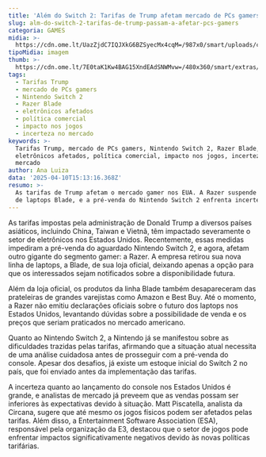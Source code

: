 ```yaml
---
title: 'Além do Switch 2: Tarifas de Trump afetam mercado de PCs gamers'
slug: alm-do-switch-2-tarifas-de-trump-passam-a-afetar-pcs-gamers
categoria: GAMES
midia: >-
  https://cdn.ome.lt/UazZjdC7IQJXkG6BZSyecMx4cqM=/987x0/smart/uploads/conteudo/fotos/imagem_2025-04-10_114730460.png
tipoMidia: imagem
thumb: >-
  https://cdn.ome.lt/7E0taK1Kw4BAG15XndEAdSNWMvw=/480x360/smart/extras/conteudos/imagem_2025-04-10_114727653.png
tags:
  - Tarifas Trump
  - mercado de PCs gamers
  - Nintendo Switch 2
  - Razer Blade
  - eletrônicos afetados
  - política comercial
  - impacto nos jogos
  - incerteza no mercado
keywords: >-
  Tarifas Trump, mercado de PCs gamers, Nintendo Switch 2, Razer Blade,
  eletrônicos afetados, política comercial, impacto nos jogos, incerteza no
  mercado
author: Ana Luiza
data: '2025-04-10T15:13:16.368Z'
resumo: >-
  As tarifas de Trump afetam o mercado gamer nos EUA. A Razer suspende a venda
  de laptops Blade, e a pré-venda do Nintendo Switch 2 enfrenta incertezas.
---
```


As tarifas impostas pela administração de Donald Trump a diversos países asiáticos, incluindo China, Taiwan e Vietnã, têm impactado severamente o setor de eletrônicos nos Estados Unidos. Recentemente, essas medidas impediram a pré-venda do aguardado Nintendo Switch 2, e agora, afetam outro gigante do segmento gamer: a Razer. A empresa retirou sua nova linha de laptops, a Blade, de sua loja oficial, deixando apenas a opção para que os interessados sejam notificados sobre a disponibilidade futura.

Além da loja oficial, os produtos da linha Blade também desapareceram das prateleiras de grandes varejistas como Amazon e Best Buy. Até o momento, a Razer não emitiu declarações oficiais sobre o futuro dos laptops nos Estados Unidos, levantando dúvidas sobre a possibilidade de venda e os preços que seriam praticados no mercado americano.

Quanto ao Nintendo Switch 2, a Nintendo já se manifestou sobre as dificuldades trazidas pelas tarifas, afirmando que a situação atual necessita de uma análise cuidadosa antes de prosseguir com a pré-venda do console. Apesar dos desafios, já existe um estoque inicial do Switch 2 no país, que foi enviado antes da implementação das tarifas.

A incerteza quanto ao lançamento do console nos Estados Unidos é grande, e analistas de mercado já preveem que as vendas possam ser inferiores às expectativas devido à situação. Matt Piscatella, analista da Circana, sugere que até mesmo os jogos físicos podem ser afetados pelas tarifas. Além disso, a Entertainment Software Association (ESA), responsável pela organização da E3, destacou que o setor de jogos pode enfrentar impactos significativamente negativos devido às novas políticas tarifárias.
